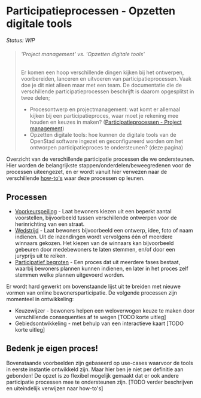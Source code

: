 # Participatieprocessen - Opzetten digitale tools

_Status: WIP_

> ###### 'Project management' vs. 'Opzetten digitale tools'
> Er komen een hoop verschillende dingen kijken bij het ontwerpen, voorbereiden, lanceren en uitvoeren van participatieprocessen. Vaak doe je dit niet alleen maar met een team. De documentatie die de verschillende participatieprocessen beschrijft is daarom opgesplitst in twee delen;
> - Procesontwerp en projectmanagement: wat komt er allemaal kijken bij een participatieproces, waar moet je rekening mee houden en keuzes in maken? ([Participatieprocessen - Project management](/processes))
> - Opzetten digitale tools: hoe kunnen de digitale tools van de OpenStad software ingezet en geconfigureerd worden om het ontworpen participatieproces te ondersteunen? (deze pagina)

Overzicht van de verschillende participatie processen die we ondersteunen.
Hier worden de belangrijkste stappen/onderdelen/beweegredenen voor de processen uiteengezet, en er wordt vanuit hier verwezen naar de verschillende [how-to's](../manual/how-tos/) waar deze processen op leunen.

## Processen
* [Voorkeurspeiling](poll.md) - Laat bewoners kiezen uit een beperkt aantal voorstellen, bijvoorbeeld tussen verschillende ontwerpen voor de herinrichting van een straat.
* [Wedstrijd](contest.md) - Laat bewoners bijvoorbeeld een ontwerp, idee, foto of naam indienen. Uit de inzendingen wordt vervolgens één of meerdere winnaars gekozen. Het kiezen van de winnaars kan bijvoorbeeld gebeuren door medebewoners te laten stemmen, en/of door een juryprijs uit te reiken.
* [Participatief begroten](participatory-budgeting.md) - Een proces dat uit meerdere fases bestaat, waarbij bewoners plannen kunnen indienen, en later in het proces zelf stemmen welke plannen uitgevoerd worden.

Er wordt hard gewerkt om bovenstaande lijst uit te breiden met nieuwe vormen van online bewonersparticipatie. De volgende processen zijn momenteel in ontwikkeling:
* Keuzewijzer - bewoners helpen een weloverwogen keuze te maken door verschillende consequenties af te wegen [TODO korte uitleg]
* Gebiedsontwikkeling - met behulp van een interactieve kaart [TODO korte uitleg]

## Bedenk je eigen proces!
Bovenstaande voorbeelden zijn gebaseerd op use-cases waarvoor de tools in eerste instantie ontwikkeld zijn. Maar hier ben je niet per definitie aan gebonden! De opzet is zo flexibel mogelijk gemaakt dat er ook andere participatie processen mee te ondersteunen zijn. [TODO verder beschrijven en uiteindelijk verwijzen naar how-to's]